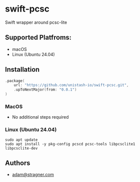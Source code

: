 # swift-pcsc

Swift wrapper around pcsc-lite

## Supported Platfroms:

- macOS
- Linux (Ubuntu 24.04)

## Installation

```swift
.package(
    url: "https://github.com/unistash-io/swift-pcsc.git",
    .upToNextMajor(from: "0.0.1")
)
```

### MacOS

- No additional steps required

### Linux (Ubuntu 24.04)

```
sudo apt update
sudo apt install -y pkg-config pcscd pcsc-tools libpcsclite1 libpcsclite-dev
```

## Authors

- adam@stragner.com
